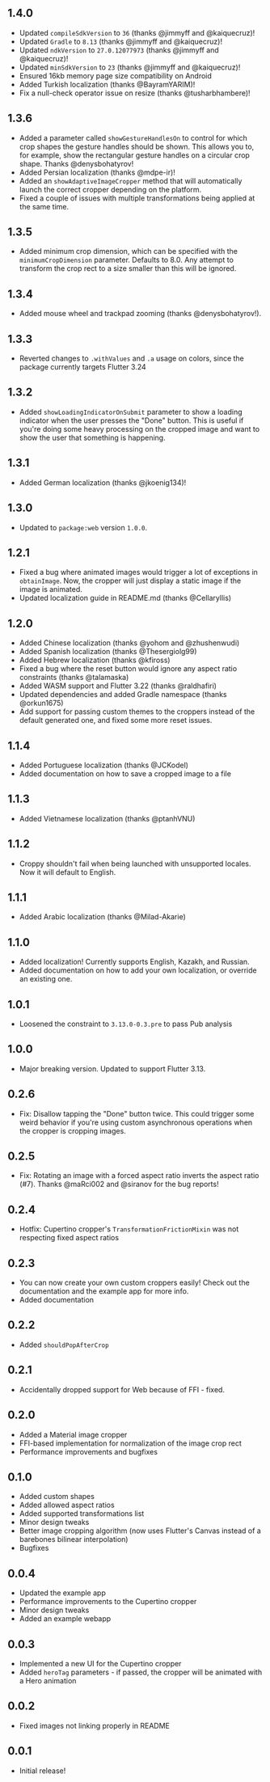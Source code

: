 ## 1.4.0

* Updated `compileSdkVersion` to `36` (thanks @jimmyff and @kaiquecruz)!
* Updated `Gradle` to `8.13` (thanks @jimmyff and @kaiquecruz)!
* Updated `ndkVersion` to `27.0.12077973` (thanks @jimmyff and @kaiquecruz)!
* Updated `minSdkVersion` to `23` (thanks @jimmyff and @kaiquecruz)!
* Ensured 16kb memory page size compatibility on Android
* Added Turkish localization (thanks @BayramYARIM)!
* Fix a null-check operator issue on resize (thanks @tusharbhambere)!

## 1.3.6

* Added a parameter called `showGestureHandlesOn` to control for which crop shapes the gesture handles should be shown. This allows you to, for example, show the rectangular gesture handles on a circular crop shape. Thanks @denysbohatyrov!
* Added Persian localization (thanks @mdpe-ir)!
* Added an `showAdaptiveImageCropper` method that will automatically launch the correct cropper depending on the platform.
* Fixed a couple of issues with multiple transformations being applied at the same time.

## 1.3.5

* Added minimum crop dimension, which can be specified with the `minimumCropDimension` parameter. Defaults to 8.0. Any attempt to transform the crop rect to a size smaller than this will be ignored.

## 1.3.4

* Added mouse wheel and trackpad zooming (thanks @denysbohatyrov!).

## 1.3.3

* Reverted changes to `.withValues` and `.a` usage on colors, since the package currently targets Flutter 3.24

## 1.3.2

* Added `showLoadingIndicatorOnSubmit` parameter to show a loading indicator when the user presses the "Done" button. This is useful if you're doing some heavy processing on the cropped image and want to show the user that something is happening.

## 1.3.1

* Added German localization (thanks @jkoenig134)! 

## 1.3.0

* Updated to `package:web` version `1.0.0`.

## 1.2.1

* Fixed a bug where animated images would trigger a lot of exceptions in `obtainImage`. Now, the cropper will just display a static image if the image is animated.
* Updated localization guide in README.md (thanks @Cellaryllis)

## 1.2.0

* Added Chinese localization (thanks @yohom and @zhushenwudi)
* Added Spanish localization (thanks @Thesergiolg99)
* Added Hebrew localization (thanks @kfiross)
* Fixed a bug where the reset button would ignore any aspect ratio constraints (thanks @talamaska)
* Added WASM support and Flutter 3.22 (thanks @raldhafiri)
* Updated dependencies and added Gradle namespace (thanks @orkun1675)
* Add support for passing custom themes to the croppers instead of the default generated one, and fixed some more reset issues.

## 1.1.4

* Added Portuguese localization (thanks @JCKodel)
* Added documentation on how to save a cropped image to a file

## 1.1.3

* Added Vietnamese localization (thanks @ptanhVNU)

## 1.1.2

* Croppy shouldn't fail when being launched with unsupported locales. Now it will default to English.

## 1.1.1

* Added Arabic localization (thanks @Milad-Akarie)

## 1.1.0

* Added localization! Currently supports English, Kazakh, and Russian.
* Added documentation on how to add your own localization, or override an existing one.

## 1.0.1

* Loosened the constraint to `3.13.0-0.3.pre` to pass Pub analysis

## 1.0.0

* Major breaking version. Updated to support Flutter 3.13.

## 0.2.6

* Fix: Disallow tapping the "Done" button twice. This could trigger some weird behavior if you're using custom asynchronous operations when the cropper is cropping images.

## 0.2.5

* Fix: Rotating an image with a forced aspect ratio inverts the aspect ratio (#7). Thanks @maRci002 and @siranov for the bug reports!

## 0.2.4

* Hotfix: Cupertino cropper's `TransformationFrictionMixin` was not respecting fixed aspect ratios

## 0.2.3

* You can now create your own custom croppers easily! Check out the documentation and the example app for more info.
* Added documentation

## 0.2.2

* Added `shouldPopAfterCrop`

## 0.2.1

* Accidentally dropped support for Web because of FFI - fixed.

## 0.2.0

* Added a Material image cropper
* FFI-based implementation for normalization of the image crop rect
* Performance improvements and bugfixes

## 0.1.0

* Added custom shapes
* Added allowed aspect ratios
* Added supported transformations list
* Minor design tweaks
* Better image cropping algorithm (now uses Flutter's Canvas instead of a barebones bilinear interpolation)
* Bugfixes

## 0.0.4

* Updated the example app
* Performance improvements to the Cupertino cropper
* Minor design tweaks
* Added an example webapp

## 0.0.3

* Implemented a new UI for the Cupertino cropper
* Added `heroTag` parameters - if passed, the cropper will be animated with a Hero animation

## 0.0.2

* Fixed images not linking properly in README

## 0.0.1

* Initial release!
